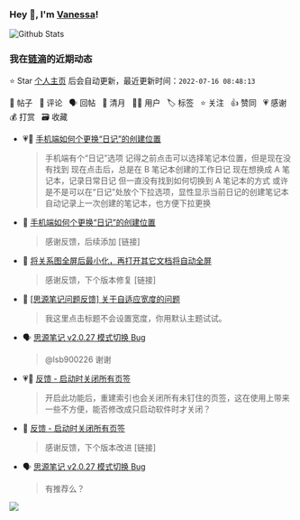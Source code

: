 ### Hey 👋, I'm [Vanessa](http://vanessa.b3log.org/)!

![Github Stats](https://github-readme-stats.vercel.app/api?username=Vanessa219&show_icons=true)

<!--events start -->

### 我在[链滴](https://ld246.com)的近期动态

⭐️ Star [个人主页](https://github.com/Vanessa219/Vanessa219) 后会自动更新，最近更新时间：`2022-07-16 08:48:13`

📝 帖子 &nbsp; 💬 评论 &nbsp; 🗣 回帖 &nbsp; 🌙 清月 &nbsp; 👨‍💻 用户 &nbsp; 🏷️ 标签 &nbsp; ⭐️ 关注 &nbsp; 👍 赞同 &nbsp; 💗 感谢 &nbsp; 💰 打赏 &nbsp; 🗃 收藏

* 💗📝 [手机端如何个更换“日记”的创建位置](https://ld246.com/article/1657902532843)

  > 手机端有个“日记”选项 记得之前点击可以选择笔记本位置，但是现在没有找到 现在点击后，总是在 B 笔记本创建的工作日记 现在想换成 A 笔记本，记录日常日记 但一直没有找到如何切换到 A 笔记本的方式 或许是不是可以在“日记”处放个下拉选项，显性显示当前日记的创建笔记本 自动记录上一次创建的笔记本，也方便下拉更换
* 💬 [手机端如何个更换“日记”的创建位置](https://ld246.com/article/1657902532843/comment/1657905150528#comments)

  > 感谢反馈，后续添加 [链接]
* 💬 [将关系图全屏后最小化，再打开其它文档将自动全屏](https://ld246.com/article/1657873734949/comment/1657896597375#comments)

  > 感谢反馈，下个版本修复 [链接]
* 💬 [[思源笔记问题反馈] 关于自适应宽度的问题](https://ld246.com/article/1657860461647/comment/1657896404091#comments)

  > 我这里点击标题不会设置宽度，你用默认主题试试。
* 🗣 [思源笔记 v2.0.27 模式切换 Bug](https://ld246.com/article/1657848887310/comment/1657849745924#comments)

  > @lsb900226 谢谢
* 💗📝 [反馈 - 启动时关闭所有页签](https://ld246.com/article/1657848452035)

  > 开启此功能后，重建索引也会关闭所有未钉住的页签，这在使用上带来一些不方便，能否修改成只启动软件时才关闭？
* 💬 [反馈 - 启动时关闭所有页签](https://ld246.com/article/1657848452035/comment/1657851452291#comments)

  > 感谢反馈，下个版本改进 [链接]
* 🗣 [思源笔记 v2.0.27 模式切换 Bug](https://ld246.com/article/1657848887310/comment/1657849745924#comments)

  > 有推荐么？


<!--events end -->

<a title="Hits" target="_blank" href="https://github.com/Vanessa219/Vanessa219"><img src="https://hits.b3log.org/Vanessa219/Vanessa219.svg"></a>
